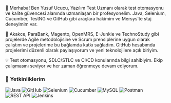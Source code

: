 👋 Merhaba! Ben Yusuf Ucucu, Yazılım Test Uzmanı olarak test otomasyonu ve kalite güvencesi alanında uzmanlaşan bir profesyonelim. Java, Selenium, Cucumber, TestNG ve GitHub gibi araçlara hakimim ve Mersys’te staj deneyimim var.

🚀 Akakce, ParaBank, Magento, OpenMRS, E-Junkie ve TechnoStudy gibi projelerde Agile metodolojisine ve Scrum prensiplerine uygun olarak çalıştım ve projelerime bu bağlamda katkı sağladım. GitHub hesabımda projelerimi düzenli olarak paylaşıyorum ve yeni teknolojilere açık biriyim.

💡 Test otomasyonu, SDLC/STLC ve CI/CD konularında bilgi sahibiyim. Ekip çalışmasını seviyor ve her zaman öğrenmeye devam ediyorum.

### 🚀 Yetkinliklerim

<p align="left">
  <img src="https://img.shields.io/badge/Java-007396?style=for-the-badge&logo=java&logoColor=white" alt="Java" />
  <img src="https://img.shields.io/badge/GitHub-181717?style=for-the-badge&logo=github&logoColor=white" alt="GitHub" />
  <img src="https://img.shields.io/badge/Selenium-43B02A?style=for-the-badge&logo=selenium&logoColor=white" alt="Selenium" />
  <img src="https://img.shields.io/badge/Cucumber-23D96C?style=for-the-badge&logo=cucumber&logoColor=white" alt="Cucumber" />
  <img src="https://img.shields.io/badge/MySQL-4479A1?style=for-the-badge&logo=mysql&logoColor=white" alt="MySQL" />
  <img src="https://img.shields.io/badge/Postman-FF6C37?style=for-the-badge&logo=postman&logoColor=white" alt="Postman" />
  <img src="https://img.shields.io/badge/REST%20API-008CBA?style=for-the-badge&logo=rest&logoColor=white" alt="REST API" />
  <img src="https://img.shields.io/badge/Jenkins-D24939?style=for-the-badge&logo=jenkins&logoColor=white" alt="Jenkins" />
</p>



<!---
codeNavigatorr/codeNavigatorr is a ✨ special ✨ repository because its `README.md` (this file) appears on your GitHub profile.
You can click the Preview link to take a look at your changes.
--->
